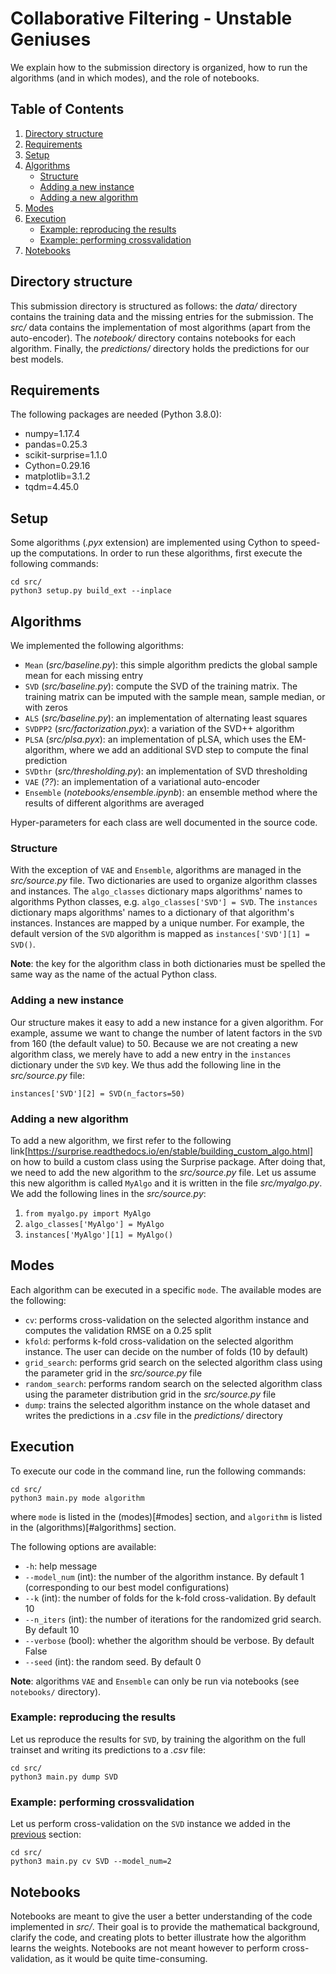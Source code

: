 # Collaborative Filtering - Unstable Geniuses

We explain how to the submission directory is organized, how to run the algorithms (and in which modes), and the role of notebooks.

## Table of Contents

1. [Directory structure](#directory-structure)
2. [Requirements](#requirements)
3. [Setup](#setup)
4. [Algorithms](#algorithms)
    * [Structure](#structure)
    * [Adding a new instance](#adding-a-new-instance)
    * [Adding a new algorithm](#adding-a-new-algorithm)
5. [Modes](#modes)
6. [Execution](#execution)
    * [Example: reproducing the results](#example-reproducing-the-results)
    * [Example: performing crossvalidation](#example-performing-crossvalidation)
7. [Notebooks](#notebooks)

## Directory structure

This submission directory is structured as follows: the *data/* directory contains the training data and the missing entries for the submission. The *src/* data contains the implementation of most algorithms (apart from the auto-encoder). The *notebook/* directory contains notebooks for each algorithm. Finally, the *predictions/* directory holds the predictions for our best models.

## Requirements

The following packages are needed (Python 3.8.0):

+ numpy=1.17.4
+ pandas=0.25.3
+ scikit-surprise=1.1.0
+ Cython=0.29.16
+ matplotlib=3.1.2
+ tqdm=4.45.0

## Setup

Some algorithms (*.pyx* extension) are implemented using Cython to speed-up the computations. In order to run these algorithms, first execute the following commands:

```
cd src/
python3 setup.py build_ext --inplace
```

## Algorithms

We implemented the following algorithms:

+ `Mean` (*src/baseline.py*): this simple algorithm predicts the global sample mean for each missing entry
+ `SVD` (*src/baseline.py*): compute the SVD of the training matrix. The training matrix can be imputed with the sample mean, sample median, or with zeros
+ `ALS` (*src/baseline.py*): an implementation of alternating least squares
+ `SVDPP2` (*src/factorization.pyx*): a variation of the SVD++ algorithm
+ `PLSA` (*src/plsa.pyx*): an implementation of pLSA, which uses the EM-algorithm, where we add an additional SVD step to compute the final prediction
+ `SVDthr` (*src/thresholding.py*): an implementation of SVD thresholding
+ `VAE` (*??*): an implementation of a variational auto-encoder
+ `Ensemble` (*notebooks/ensemble.ipynb*): an ensemble method where the results of different algorithms are averaged

Hyper-parameters for each class are well documented in the source code.

### Structure

With the exception of `VAE` and `Ensemble`, algorithms are managed in the *src/source.py* file. Two dictionaries are used to organize algorithm classes and instances. The `algo_classes` dictionary maps algorithms' names to algorithms Python classes, e.g. `algo_classes['SVD'] = SVD`. The `instances` dictionary maps algorithms' names to a dictionary of that algorithm's instances. Instances are mapped by a unique number. For example, the default version of the `SVD` algorithm is mapped as `instances['SVD'][1] = SVD()`.

**Note**: the key for the algorithm class in both dictionaries must be spelled the same way as the name of the actual Python class.

### Adding a new instance

Our structure makes it easy to add a new instance for a given algorithm.
For example, assume we want to change the number of latent factors in the `SVD` from 160 (the default value) to 50. Because we are not creating a new algorithm class, we merely have to add a new entry in the `instances` dictionary under the `SVD` key. We thus add the following line in the *src/source.py* file:

```
instances['SVD'][2] = SVD(n_factors=50)
```

### Adding a new algorithm

To add a new algorithm, we first refer to the following link[https://surprise.readthedocs.io/en/stable/building_custom_algo.html] on how to build a custom class using the Surprise package.
After doing that, we need to add the new algorithm to the *src/source.py* file. Let us assume this new algorithm is called `MyAlgo` and it is written in the file *src/myalgo.py*. We add the following lines in the *src/source.py*:

1. `from myalgo.py import MyAlgo`
2. `algo_classes['MyAlgo'] = MyAlgo`
3. `instances['MyAlgo'][1] = MyAlgo()`

## Modes

Each algorithm can be executed in a specific `mode`. The available modes are the following:

+ `cv`: performs cross-validation on the selected algorithm instance and computes the validation RMSE on a 0.25 split
+ `kfold`: performs k-fold cross-validation on the selected algorithm instance. The user can decide on the number of folds (10 by default)
+ `grid_search`: performs grid search on the selected algorithm class using the parameter grid in the *src/source.py* file
+ `random_search`: performs random search on the selected algorithm class using the parameter distribution grid in the *src/source.py* file
+ `dump`: trains the selected algorithm instance on the whole dataset and writes the predictions in a *.csv* file in the *predictions/* directory

## Execution

To execute our code in the command line, run the following commands:

```
cd src/
python3 main.py mode algorithm
```

where `mode` is listed in the (modes)[#modes] section, and `algorithm` is listed in the (algorithms)[#algorithms] section.

The following options are available:

+ `-h`: help message
+ `--model_num` (int): the number of the algorithm instance. By default 1 (corresponding to our best model configurations)
+ `--k` (int): the number of folds for the k-fold cross-validation. By default 10
+ `--n_iters` (int): the number of iterations for the randomized grid search. By default 10
+ `--verbose` (bool): whether the algorithm should be verbose. By default False
+ `--seed` (int): the random seed. By default 0

**Note**: algorithms `VAE` and `Ensemble` can only be run via notebooks (see `notebooks/` directory).

### Example: reproducing the results

Let us reproduce the results for `SVD`, by training the algorithm on the full trainset and writing its predictions to a *.csv* file:

```
cd src/
python3 main.py dump SVD
```

### Example: performing crossvalidation

Let us perform cross-validation on the `SVD` instance we added in the [previous](#adding-a-new-instance) section:

```
cd src/
python3 main.py cv SVD --model_num=2
```

## Notebooks

Notebooks are meant to give the user a better understanding of the code implemented in *src/*. Their goal is to provide the mathematical background, clarify the code, and creating plots to better illustrate how the algorithm learns the weights.
Notebooks are not meant however to perform cross-validation, as it would be quite time-consuming.
